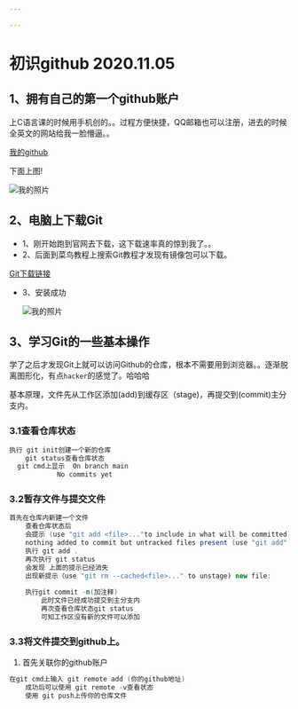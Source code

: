 ```yaml
---

---
```


# 初识github 2020.11.05

 ## 1、拥有自己的第一个github账户

上C语言课的时候用手机创的。。过程方便快捷，QQ邮箱也可以注册，进去的时候全英文的网站给我一脸懵逼。。

[我的github](https://github.com/Mr-Chenxii)

下面上图!

![我的照片](C:\Users\windows\Desktop\新建文件夹\GitHub2.png)

## 2、电脑上下载Git

* 1、刚开始跑到官网去下载，这下载速率真的惊到我了。。
* 2、后面到菜鸟教程上搜索Git教程才发现有镜像包可以下载。

[Git下载链接](https://npm.taobao.org/mirrors/git-for-windows/)

* 3、安装成功

  ![我的照片](C:\Users\windows\Desktop\新建文件夹\Git.png)

## 3、学习Git的一些基本操作

学了之后才发现Git上就可以访问Github的仓库，根本不需要用到浏览器。。逐渐脱离图形化，有点`hacker`的感觉了。哈哈哈

基本原理，文件先从工作区添加(add)到缓存区（stage)，再提交到(commit)主分支内。



### 3.1查看仓库状态

```java
执行 git init创建一个新的仓库
    git status查看仓库状态
  git cmd上显示  On branch main
            No commits yet
```

### 3.2暂存文件与提交文件

```java
首先在仓库内新建一个文件
    查看仓库状态后
    会提示 (use "git add <file>..."to include in what will be committed)
    nothing added to commit but untracked files present (use "git add" to track)
    执行 git add .
    再次执行 git status
    会发现 上面的提示已经消失
    出现新提示（use "git rm --cached<file>..." to unstage) new file:
    
    执行git commit -m(加注释)
        此时文件已经成功提交到主分支内
        再次查看仓库状态git status
        可知工作区没有新的文件可以添加
```

### 3.3将文件提交到github上。

1. 首先关联你的github账户

```c
在git cmd上输入 git remote add (你的github地址)
    成功后可以使用 git remote -v查看状态
    使用 git push上传你的仓库文件
    
```





